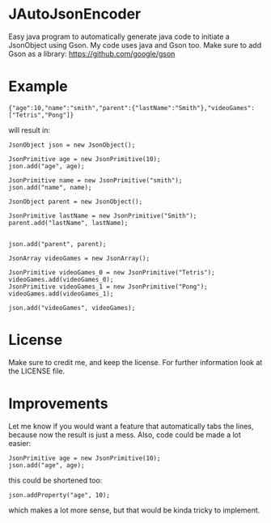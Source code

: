 # JAutoJsonEncoder
Easy java program to automatically generate java code to initiate a JsonObject using Gson. My code uses java and Gson too. Make sure to add Gson as a library: https://github.com/google/gson

# Example
```
{"age":10,"name":"smith","parent":{"lastName":"Smith"},"videoGames":["Tetris","Pong"]}
```
will result in:
```
JsonObject json = new JsonObject();

JsonPrimitive age = new JsonPrimitive(10);
json.add("age", age);

JsonPrimitive name = new JsonPrimitive("smith");
json.add("name", name);

JsonObject parent = new JsonObject();

JsonPrimitive lastName = new JsonPrimitive("Smith");
parent.add("lastName", lastName);


json.add("parent", parent);

JsonArray videoGames = new JsonArray();

JsonPrimitive videoGames_0 = new JsonPrimitive("Tetris");
videoGames.add(videoGames_0);
JsonPrimitive videoGames_1 = new JsonPrimitive("Pong");
videoGames.add(videoGames_1);

json.add("videoGames", videoGames);
```
# License
Make sure to credit me, and keep the license. For further information look at the LICENSE file.

# Improvements
Let me know if you would want a feature that automatically tabs the lines, because now the result is just a mess. Also, code could be made a lot easier:
```
JsonPrimitive age = new JsonPrimitive(10);
json.add("age", age);
```
this could be shortened too:
```
json.addProperty("age", 10);
```
which makes a lot more sense, but that would be kinda tricky to implement.
